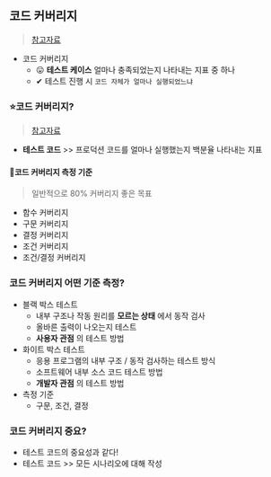 ## 코드 커버리지
> [참고자료](https://velog.io/@lxxjn0/%EC%BD%94%EB%93%9C-%EB%B6%84%EC%84%9D-%EB%8F%84%EA%B5%AC-%EC%A0%81%EC%9A%A9%EA%B8%B0-1%ED%8E%B8-%EC%BD%94%EB%93%9C-%EC%BB%A4%EB%B2%84%EB%A6%AC%EC%A7%80Code-Coverage%EA%B0%80-%EB%AD%94%EA%B0%80%EC%9A%94)
- 코드 커버리지
  - 😛 **테스트 케이스** 얼마나 충족되었는지 나타내는 지표 중 하나
  - ✔ 테스트 진행 시 `코드 자체가 얼마나 실행되었느냐`
 
### ⭐코드 커버리지?
> [참고자료](https://hudi.blog/code-coverage/#:~:text=%EC%BD%94%EB%93%9C%20%EC%BB%A4%EB%B2%84%EB%A6%AC%EC%A7%80%EB%9E%80%2C%20%ED%85%8C%EC%8A%A4%ED%8A%B8%20%EC%BD%94%EB%93%9C,%EA%B2%83%EC%9D%B8%EC%A7%80%20%EB%85%BC%EC%9D%98%ED%95%A0%20%EC%88%98%20%EC%9E%88%EB%8B%A4.)
- **테스트 코드** >> 프로덕션 코드를 얼마나 실행했는지 백분율 나타내는 지표
#### 🚩코드 커버리지 측정 기준 
> 일반적으로 80% 커버리지 좋은 목표
- 함수 커버리지
- 구문 커버리지
- 결정 커버리지
- 조건 커버리지
- 조건/결정 커버리지

### 코드 커버리지 어떤 기준 측정?
- 블랙 박스 테스트
  - 내부 구조나 작동 원리를 **모르는 상태** 에서 동작 검사 
  - 올바른 출력이 나오는지 테스트
  - **사용자 관점** 의 테스트 방법
- 화이트 박스 테스트
  - 응용 프로그램의 내부 구조 / 동작 검사하는 테스트 방식
  - 소프트웨어 내부 소스 코드 테스트 방법
  - **개발자 관점** 의 테스트 방법
- 측정 기준
  - 구문, 조건, 결정

### 코드 커버리지 중요?
- 테스트 코드의 중요성과 같다!
- 테스트 코드 >> 모든 시나리오에 대해 작성
